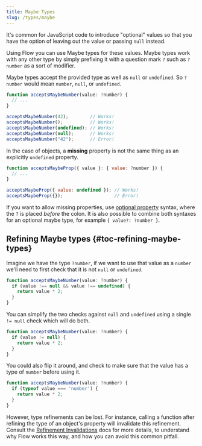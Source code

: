 ```yaml
---
title: Maybe Types
slug: /types/maybe
---
```


It's common for JavaScript code to introduce "optional" values so that you
have the option of leaving out the value or passing `null` instead.

Using Flow you can use Maybe types for these values. Maybe types work with any
other type by simply prefixing it with a question mark `?` such as `?number` as
a sort of modifier.

Maybe types accept the provided type as well as `null` or `undefined`. So
`?number` would mean `number`, `null`, or `undefined`.

```js flow-check
function acceptsMaybeNumber(value: ?number) {
  // ...
}

acceptsMaybeNumber(42);        // Works!
acceptsMaybeNumber();          // Works!
acceptsMaybeNumber(undefined); // Works!
acceptsMaybeNumber(null);      // Works!
acceptsMaybeNumber("42");      // Error!
```

In the case of objects, a **missing** property is not the same thing as an explicitly `undefined` property.

```js flow-check
function acceptsMaybeProp({ value }: { value: ?number }) {
  // ...
}

acceptsMaybeProp({ value: undefined }); // Works!
acceptsMaybeProp({});                   // Error!
```

If you want to allow missing properties, use [optional property](../objects/#toc-optional-object-type-properties) syntax, where the `?` is placed _before_ the colon. It is also possible to combine both syntaxes for an optional maybe type, for example `{ value?: ?number }`.


## Refining Maybe types {#toc-refining-maybe-types}

Imagine we have the type `?number`, if we want to use that value as a `number`
we'll need to first check that it is not `null` or `undefined`.

```js flow-check
function acceptsMaybeNumber(value: ?number) {
  if (value !== null && value !== undefined) {
    return value * 2;
  }
}
```

You can simplify the two checks against `null` and `undefined` using a single
`!= null` check which will do both.

```js flow-check
function acceptsMaybeNumber(value: ?number) {
  if (value != null) {
    return value * 2;
  }
}
```

You could also flip it around, and check to make sure that the value has a type
of `number` before using it.

```js flow-check
function acceptsMaybeNumber(value: ?number) {
  if (typeof value === 'number') {
    return value * 2;
  }
}
```

However, type refinements can be lost. For instance, calling a function after refining the type of an object's property will invalidate this refinement. Consult the [Refinement Invalidations](../../lang/refinements/#toc-refinement-invalidations) docs for more details, to understand why Flow works this way, and how you can avoid this common pitfall.
